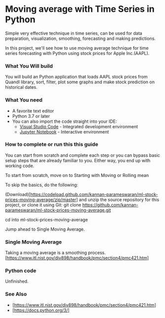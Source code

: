 # **Moving average with Time Series in Python**

Simple very effective technique in time series, can be used for data preparation, visualization, smoothing, forecasting and making predictions.

In this project, we'll see how to use moving average technique for time series forecasting with Python using stock prices for Apple Inc.(AAPL).

### What You Will build
You will build an Python application that loads AAPL stock prices from Quandl library, sort, filter, plot some graphs and make stock prediction on historical dates.

### What You need

- A favorite text editor
- Python 3.7 or later
- You can also import the code straight into your IDE:
  - [Visual Studio Code](https://code.visualstudio.com]) - Integrated development environment
  - [Jupyter Notebook](https://jupyter.org) - Interactive environment
  
### How to complete or run this this guide
You can start from scratch and complete each step or you can bypass basic setup steps that are already familiar to you. Either way, you end up with working code.

To start from scratch, move on to Starting with Moving or Rolling mean

To skip the basics, do the following:

(Download)[https://codeload.github.com/kannan-parameswaran/ml-stock-prices-moving-average/zip/master] and unzip the source repository for this project, or clone it using Git: git clone https://github.com/kannan-parameswaran/ml-stock-prices-moving-average.git

cd into ml-stock-prices-moving-average

Jump ahead to Single Moving Average.

### Single Moving Average
Taking a moving average is a smoothing process. [https://www.itl.nist.gov/div898/handbook/pmc/section4/pmc421.htm]

### Python code
Unfinished.
### See Also

- [https://www.itl.nist.gov/div898/handbook/pmc/section4/pmc421.htm]
- [https://docs.python.org/3/]


